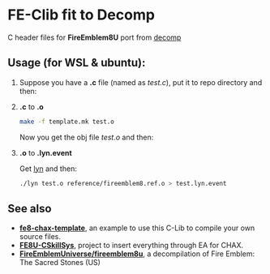 
# FE-Clib fit to Decomp

C header files for **FireEmblem8U** port from [decomp](https://github.com/FireEmblemUniverse/fireemblem8u/tree/master/include)

## Usage (for WSL & ubuntu):

1. Suppose you have a **.c** file (named as *test.c*), put it to repo directory and then:

2. **.c** to **.o**
    ```sh
    make -f template.mk test.o
    ```
    Now you get the obj file *test.o* and then:

3. **.o** to **.lyn.event**

    Get [lyn](https://github.com/StanHash/lyn) and then:

    ```bash
    ./lyn test.o reference/fireemblem8.ref.o > test.lyn.event
    ```

## See also

* [**fe8-chax-template**](https://github.com/MokhaLeee/fe8-chax-template), an example to use this C-Lib to compile your own source files.
* [**FE8U-CSkillSys**](https://github.com/FireEmblemUniverse/fe8u-cskillsys), project to insert everything through EA for CHAX.
* [**FireEmblemUniverse/fireemblem8u**](https://github.com/FireEmblemUniverse/fireemblem8u), a decompilation of Fire Emblem: The Sacred Stones (US)
